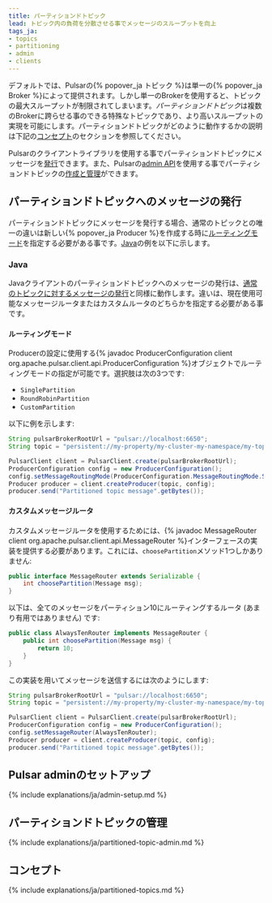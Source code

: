 ```yaml
---
title: パーティションドトピック
lead: トピック内の負荷を分散させる事でメッセージのスループットを向上
tags_ja:
- topics
- partitioning
- admin 
- clients
---
```


デフォルトでは、Pulsarの{% popover_ja トピック %}は単一の{% popover_ja Broker %}によって提供されます。しかし単一のBrokerを使用すると、トピックの最大スループットが制限されてしまいます。*パーティションドトピック*は複数のBrokerに跨らせる事のできる特殊なトピックであり、より高いスループットの実現を可能にします。パーティションドトピックがどのように動作するかの説明は下記の[コンセプト](#コンセプト)のセクションを参照してください。

Pulsarのクライアントライブラリを使用する事でパーティションドトピックにメッセージを[発行](#パーティションドトピックへのメッセージの発行)できます。また、Pulsarの[admin API](../../admin/AdminInterface)を使用する事でパーティションドトピックの[作成と管理](#パーティションドトピックの管理)ができます。

## パーティションドトピックへのメッセージの発行

パーティションドトピックにメッセージを発行する場合、通常のトピックとの唯一の違いは新しい{% popover_ja Producer %}を作成する時に[ルーティングモード](../../getting-started/ConceptsAndArchitecture#ルーティングモード)を指定する必要がある事です。[Java](#java)の例を以下に示します。

### Java

Javaクライアントのパーティションドトピックへのメッセージの発行は、[通常のトピックに対するメッセージの発行](../../clients/Java#producer)と同様に動作します。違いは、現在使用可能なメッセージルータまたはカスタムルータのどちらかを指定する必要がある事です。

#### ルーティングモード

Producerの設定に使用する{% javadoc ProducerConfiguration client org.apache.pulsar.client.api.ProducerConfiguration %}オブジェクトでルーティングモードの指定が可能です。選択肢は次の3つです:

* `SinglePartition`
* `RoundRobinPartition`
* `CustomPartition`

以下に例を示します:

```java
String pulsarBrokerRootUrl = "pulsar://localhost:6650";
String topic = "persistent://my-property/my-cluster-my-namespace/my-topic";

PulsarClient client = PulsarClient.create(pulsarBrokerRootUrl);
ProducerConfiguration config = new ProducerConfiguration();
config.setMessageRoutingMode(ProducerConfiguration.MessageRoutingMode.SinglePartition);
Producer producer = client.createProducer(topic, config);
producer.send("Partitioned topic message".getBytes());
```

#### カスタムメッセージルータ

カスタムメッセージルータを使用するためには、{% javadoc MessageRouter client org.apache.pulsar.client.api.MessageRouter %}インターフェースの実装を提供する必要があります。これには、`choosePartition`メソッド1つしかありません:

```java
public interface MessageRouter extends Serializable {
    int choosePartition(Message msg);
}
```

以下は、全てのメッセージをパーティション10にルーティングするルータ (あまり有用ではありません) です:

```java
public class AlwaysTenRouter implements MessageRouter {
    public int choosePartition(Message msg) {
        return 10;
    }
}
```

この実装を用いてメッセージを送信するには次のようにします:

```java
String pulsarBrokerRootUrl = "pulsar://localhost:6650";
String topic = "persistent://my-property/my-cluster-my-namespace/my-topic";

PulsarClient client = PulsarClient.create(pulsarBrokerRootUrl);
ProducerConfiguration config = new ProducerConfiguration();
config.setMessageRouter(AlwaysTenRouter);
Producer producer = client.createProducer(topic, config);
producer.send("Partitioned topic message".getBytes());
```


## Pulsar adminのセットアップ

{% include explanations/ja/admin-setup.md %}

## パーティションドトピックの管理

{% include explanations/ja/partitioned-topic-admin.md %}

## コンセプト

{% include explanations/ja/partitioned-topics.md %}
